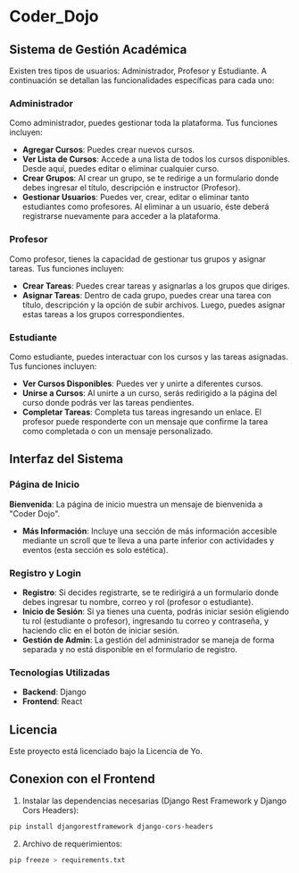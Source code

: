 # Coder_Dojo

## Sistema de Gestión Académica
Existen tres tipos de usuarios: Administrador, Profesor y Estudiante. A continuación se detallan las funcionalidades específicas para cada uno:

### Administrador
Como administrador, puedes gestionar toda la plataforma. Tus funciones incluyen:
- **Agregar Cursos**: Puedes crear nuevos cursos.
- **Ver Lista de Cursos**: Accede a una lista de todos los cursos disponibles. Desde aquí, puedes editar o eliminar cualquier curso.
- **Crear Grupos**: Al crear un grupo, se te redirige a un formulario donde debes ingresar el título, descripción e instructor (Profesor).
- **Gestionar Usuarios**: Puedes ver, crear, editar o eliminar tanto estudiantes como profesores. Al eliminar a un usuario, éste deberá registrarse nuevamente para acceder a la plataforma.

### Profesor
Como profesor, tienes la capacidad de gestionar tus grupos y asignar tareas. Tus funciones incluyen:

- **Crear Tareas**: Puedes crear tareas y asignarlas a los grupos que diriges.
- **Asignar Tareas**: Dentro de cada grupo, puedes crear una tarea con título, descripción y la opción de subir archivos. Luego, puedes asignar estas tareas a los grupos correspondientes.

### Estudiante
Como estudiante, puedes interactuar con los cursos y las tareas asignadas. Tus funciones incluyen:

- **Ver Cursos Disponibles**: Puedes ver y unirte a diferentes cursos.
- **Unirse a Cursos**: Al unirte a un curso, serás redirigido a la página del curso donde podrás ver las tareas pendientes.
- **Completar Tareas**: Completa tus tareas ingresando un enlace. El profesor puede responderte con un mensaje que confirme la tarea como completada o con un mensaje personalizado.

## Interfaz del Sistema

### Página de Inicio
 **Bienvenida**: La página de inicio muestra un mensaje de bienvenida a "Coder Dojo".
- **Más Información**: Incluye una sección de más información accesible mediante un scroll que te lleva a una parte inferior con actividades y eventos (esta sección es solo estética).

### Registro y Login
- **Registro**: Si decides registrarte, se te redirigirá a un formulario donde debes ingresar tu nombre, correo y rol (profesor o estudiante).
- **Inicio de Sesión**: Si ya tienes una cuenta, podrás iniciar sesión eligiendo tu rol (estudiante o profesor), ingresando tu correo y contraseña, y haciendo clic en el botón de iniciar sesión.
- **Gestión de Admin**: La gestión del administrador se maneja de forma separada y no está disponible en el formulario de registro.

### Tecnologías Utilizadas

- **Backend**: Django
- **Frontend**: React
## Licencia

Este proyecto está licenciado bajo la Licencia de Yo.

## Conexion con el Frontend

1. Instalar las dependencias necesarias (Django Rest Framework y Django Cors Headers):
```bash
pip install djangorestframework django-cors-headers
```
2. Archivo de requerimientos:
```bash
pip freeze > requirements.txt
```